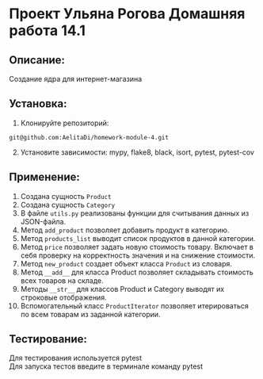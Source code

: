 # Проект Ульяна Рогова Домашняя работа 14.1

## Описание:

Создание ядра для интернет-магазина

## Установка:

1. Клонируйте репозиторий:
```
git@github.com:AelitaDi/homework-module-4.git
```
2. Установите зависимости: mypy, flake8, black, isort, pytest, pytest-cov

## Применение:

1. Создана сущность ``Product``
2. Создана сущность ``Category``
3. В файле ``utils.py`` реализованы функции для считывания данных из JSON-файла.
4. Метод ``add_product`` позволяет добавить продукт в категорию.
5. Метод ``products_list`` выводит список продуктов в данной категории.
6. Метод ``price`` позволяет задать новую стоимость товару. Включает в себя проверку на корректность значения и на снижение стоимости.
7. Метод ``new_product`` создает объект класса ``Product`` из словаря.
8. Метод ``__add__`` для класса Product позволяет складывать стоимость всех товаров на складе.
9. Методы ``__str__`` для классов Product и Category выводят их строковые отображения.
10.  Вспомогательный класс ``ProductIterator`` позволяет итерироваться по всем товарам из заданной категории.


## Тестирование:

Для тестирования используется pytest  
Для запуска тестов введите в терминале команду pytest